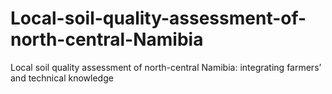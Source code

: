 # Local-soil-quality-assessment-of-north-central-Namibia
Local soil quality assessment of north-central Namibia: integrating farmers’ and technical knowledge
